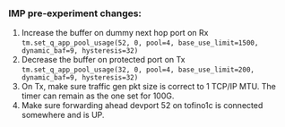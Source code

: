 


### IMP pre-experiment changes:
1. Increase the buffer on dummy next hop port on Rx
`tm.set_q_app_pool_usage(52, 0, pool=4, base_use_limit=1500, dynamic_baf=9, hysteresis=32)` 
2. Decrease the buffer on protected port on Tx
`tm.set_q_app_pool_usage(32, 0, pool=4, base_use_limit=200, dynamic_baf=9, hysteresis=32)`
3. On Tx, make sure traffic gen pkt size is correct to 1 TCP/IP MTU. The timer can remain as the one set for 100G.
4. Make sure forwarding ahead devport 52 on tofino1c is connected somewhere and is UP.

